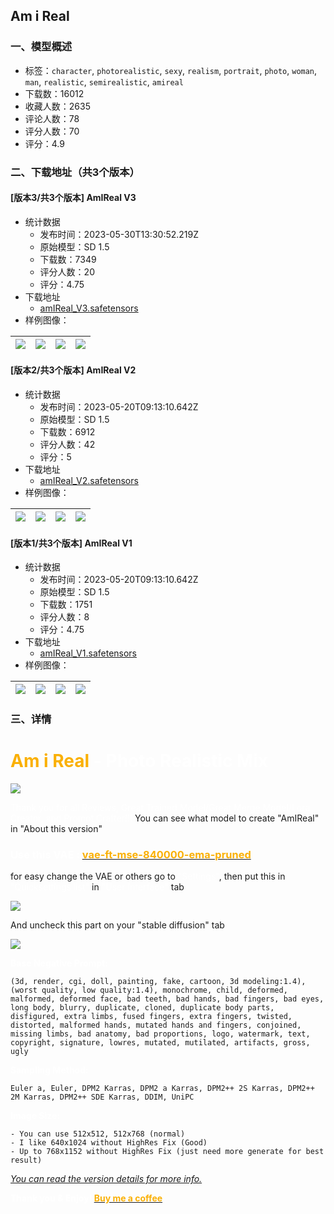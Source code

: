 ## Am i Real
### 一、模型概述

- 标签：`character`, `photorealistic`, `sexy`, `realism`, `portrait`, `photo`, `woman`, `man`, `realistic`, `semirealistic`, `amireal`
- 下载数：16012
- 收藏人数：2635
- 评论人数：78
- 评分人数：70
- 评分：4.9

### 二、下载地址（共3个版本）

#### [版本3/共3个版本] AmIReal V3

- 统计数据
  - 发布时间：2023-05-30T13:30:52.219Z
  - 原始模型：SD 1.5
  - 下载数：7349
  - 评分人数：20
  - 评分：4.75
- 下载地址
  - [amIReal_V3.safetensors](https://civitai.com/api/download/models/75703)
- 样例图像：

| <img src="https://image.civitai.com/xG1nkqKTMzGDvpLrqFT7WA/cdf29883-a6d2-4f06-9e25-f0c0c967e564/width=450/847626.jpeg" /> | <img src="https://image.civitai.com/xG1nkqKTMzGDvpLrqFT7WA/0e906dd1-b9c8-417a-8729-695034f5115e/width=450/847625.jpeg" /> | <img src="https://image.civitai.com/xG1nkqKTMzGDvpLrqFT7WA/af523530-528f-423a-be73-b851067a300c/width=450/847645.jpeg" /> | <img src="https://image.civitai.com/xG1nkqKTMzGDvpLrqFT7WA/4943c1f3-3dd1-407f-a606-4446cdbc3c98/width=450/847880.jpeg" /> |
| ---- | ---- | ---- | ---- |

#### [版本2/共3个版本] AmIReal V2

- 统计数据
  - 发布时间：2023-05-20T09:13:10.642Z
  - 原始模型：SD 1.5
  - 下载数：6912
  - 评分人数：42
  - 评分：5
- 下载地址
  - [amIReal_V2.safetensors](https://civitai.com/api/download/models/60341)
- 样例图像：

| <img src="https://image.civitai.com/xG1nkqKTMzGDvpLrqFT7WA/31aa38a4-24d5-4696-560d-fb50bc182c00/width=450/659660.jpeg" /> | <img src="https://image.civitai.com/xG1nkqKTMzGDvpLrqFT7WA/a8996e98-b1bd-428c-65cc-a7faa62dda00/width=450/659661.jpeg" /> | <img src="https://image.civitai.com/xG1nkqKTMzGDvpLrqFT7WA/1a24b462-6c68-4a8b-093d-f2b8d5de2c00/width=450/659662.jpeg" /> | <img src="https://image.civitai.com/xG1nkqKTMzGDvpLrqFT7WA/42cf7532-5bdb-4f1d-c969-03fbe2c3a100/width=450/660553.jpeg" /> |
| ---- | ---- | ---- | ---- |

#### [版本1/共3个版本] AmIReal V1

- 统计数据
  - 发布时间：2023-05-20T09:13:10.642Z
  - 原始模型：SD 1.5
  - 下载数：1751
  - 评分人数：8
  - 评分：4.75
- 下载地址
  - [amIReal_V1.safetensors](https://civitai.com/api/download/models/54039)
- 样例图像：

| <img src="https://image.civitai.com/xG1nkqKTMzGDvpLrqFT7WA/41ba1b91-32c7-4005-d508-e99d63646400/width=450/584865.jpeg" /> | <img src="https://image.civitai.com/xG1nkqKTMzGDvpLrqFT7WA/5b622710-1b53-4757-ed4b-15c37cd70500/width=450/584908.jpeg" /> | <img src="https://image.civitai.com/xG1nkqKTMzGDvpLrqFT7WA/3ce1c2a7-8154-4211-d234-0e381025d100/width=450/584929.jpeg" /> | <img src="https://image.civitai.com/xG1nkqKTMzGDvpLrqFT7WA/1f794c73-b832-4a26-6355-5d7b9fc99800/width=450/585416.jpeg" /> |
| ---- | ---- | ---- | ---- |


### 三、详情
<h1 id="heading-22"><span style="color:rgb(250, 176, 5)">Am i Real </span><span style="color:rgb(255, 255, 255)">- Photo Realistic Mix</span></h1><p></p><p><img src="https://imagecache.civitai.com/xG1nkqKTMzGDvpLrqFT7WA/bef14a1e-41aa-409e-9371-69046ad25c00/width=525/bef14a1e-41aa-409e-9371-69046ad25c00.jpeg" /></p><p></p><p><span style="color:rgb(255, 255, 255)">Thank you for all Reviews, Great Trained Model/Great Merge Model/Lora Creator, and Prompt Crafter!!!</span> You can see what model to create "AmIReal" in "About this version"</p><h3 id="heading-8"></h3><h3 id="use-this-vae-vae-ft-mse-840000-ema-pruned"><strong><span style="color:#ffffff">Use this VAE :</span></strong><span style="color:rgb(193, 194, 197)"> </span><a target="_blank" rel="ugc" href="https://huggingface.co/stabilityai/sd-vae-ft-mse-original"><span style="color:rgb(250, 176, 5)">vae-ft-mse-840000-ema-pruned</span></a></h3><p></p><p>for easy change the VAE or others go to <span style="color:rgb(255, 255, 255)">"Settings"</span>, then put this in <span style="color:rgb(255, 255, 255)">"Quicksettings list"</span> in <span style="color:rgb(255, 255, 255)">"User Interface"</span> tab</p><p><img src="https://image.civitai.com/xG1nkqKTMzGDvpLrqFT7WA/22e63053-7bce-468a-9a25-15225999a2fc/width=525/22e63053-7bce-468a-9a25-15225999a2fc.jpeg" /></p><p>And uncheck this part on your "stable diffusion" tab</p><p><img src="https://image.civitai.com/xG1nkqKTMzGDvpLrqFT7WA/5144fd9b-3f33-4439-a08f-dda73b5f01c2/width=525/5144fd9b-3f33-4439-a08f-dda73b5f01c2.jpeg" /></p><p></p><p></p><p><strong><span style="color:rgb(255, 255, 255)">Base Negative Prompt:</span></strong></p><pre><code>(3d, render, cgi, doll, painting, fake, cartoon, 3d modeling:1.4), (worst quality, low quality:1.4), monochrome, child, deformed, malformed, deformed face, bad teeth, bad hands, bad fingers, bad eyes, long body, blurry, duplicate, cloned, duplicate body parts, disfigured, extra limbs, fused fingers, extra fingers, twisted, distorted, malformed hands, mutated hands and fingers, conjoined, missing limbs, bad anatomy, bad proportions, logo, watermark, text, copyright, signature, lowres, mutated, mutilated, artifacts, gross, ugly</code></pre><p></p><p><strong><span style="color:rgb(255, 255, 255)">Sampling Method:</span></strong></p><pre><code>Euler a, Euler, DPM2 Karras, DPM2 a Karras, DPM2++ 2S Karras, DPM2++ 2M Karras, DPM2++ SDE Karras, DDIM, UniPC</code></pre><p></p><p><strong><span style="color:rgb(255, 255, 255)">Image Size:</span></strong></p><pre><code>- You can use 512x512, 512x768 (normal)
- I like 640x1024 without HighRes Fix (Good)
- Up to 768x1152 without HighRes Fix (just need more generate for best result)</code></pre><p></p><p><em><u>You can read the version details for more info.</u></em></p><p></p><p><strong><span style="color:rgb(255, 255, 255)">Thank you &amp; Enjoy!</span> </strong><a target="_blank" rel="ugc" href="https://beacons.ai/lostdogplay"><strong><span style="color:rgb(250, 176, 5)">Buy me a coffee</span></strong></a></p>